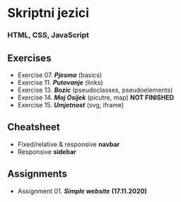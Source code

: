 # Skriptni jezici
### HTML, CSS, JavaScript

## Exercises
- Exercise 07. _**Pjesma**_ (basics)
- Exercise 11. _**Putovanje**_ (links)
- Exercise 13. _**Bozic**_ (pseudoclasses, pseudoelements)
- Exercise 14. _**Moj Osijek**_ (picutre, map) **NOT FINISHED**
- Exercise 15. _**Umjetnost**_ (svg, iframe)

## Cheatsheet
- Fixed/relative & responsive **navbar**
- Responsive **sidebar**

## Assignments 
- Assignment 01. _**Simple website**_ **(17.11.2020)**
